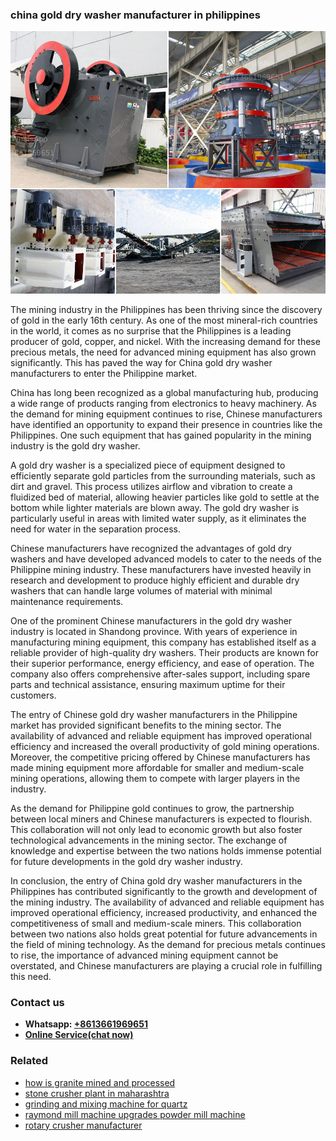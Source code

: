 <h3>china gold dry washer manufacturer in philippines</h3><img src='1702952995.jpg' alt=''><p>The mining industry in the Philippines has been thriving since the discovery of gold in the early 16th century. As one of the most mineral-rich countries in the world, it comes as no surprise that the Philippines is a leading producer of gold, copper, and nickel. With the increasing demand for these precious metals, the need for advanced mining equipment has also grown significantly. This has paved the way for China gold dry washer manufacturers to enter the Philippine market.</p><p>China has long been recognized as a global manufacturing hub, producing a wide range of products ranging from electronics to heavy machinery. As the demand for mining equipment continues to rise, Chinese manufacturers have identified an opportunity to expand their presence in countries like the Philippines. One such equipment that has gained popularity in the mining industry is the gold dry washer.</p><p>A gold dry washer is a specialized piece of equipment designed to efficiently separate gold particles from the surrounding materials, such as dirt and gravel. This process utilizes airflow and vibration to create a fluidized bed of material, allowing heavier particles like gold to settle at the bottom while lighter materials are blown away. The gold dry washer is particularly useful in areas with limited water supply, as it eliminates the need for water in the separation process.</p><p>Chinese manufacturers have recognized the advantages of gold dry washers and have developed advanced models to cater to the needs of the Philippine mining industry. These manufacturers have invested heavily in research and development to produce highly efficient and durable dry washers that can handle large volumes of material with minimal maintenance requirements.</p><p>One of the prominent Chinese manufacturers in the gold dry washer industry is located in Shandong province. With years of experience in manufacturing mining equipment, this company has established itself as a reliable provider of high-quality dry washers. Their products are known for their superior performance, energy efficiency, and ease of operation. The company also offers comprehensive after-sales support, including spare parts and technical assistance, ensuring maximum uptime for their customers.</p><p>The entry of Chinese gold dry washer manufacturers in the Philippine market has provided significant benefits to the mining sector. The availability of advanced and reliable equipment has improved operational efficiency and increased the overall productivity of gold mining operations. Moreover, the competitive pricing offered by Chinese manufacturers has made mining equipment more affordable for smaller and medium-scale mining operations, allowing them to compete with larger players in the industry.</p><p>As the demand for Philippine gold continues to grow, the partnership between local miners and Chinese manufacturers is expected to flourish. This collaboration will not only lead to economic growth but also foster technological advancements in the mining sector. The exchange of knowledge and expertise between the two nations holds immense potential for future developments in the gold dry washer industry.</p><p>In conclusion, the entry of China gold dry washer manufacturers in the Philippines has contributed significantly to the growth and development of the mining industry. The availability of advanced and reliable equipment has improved operational efficiency, increased productivity, and enhanced the competitiveness of small and medium-scale miners. This collaboration between two nations also holds great potential for future advancements in the field of mining technology. As the demand for precious metals continues to rise, the importance of advanced mining equipment cannot be overstated, and Chinese manufacturers are playing a crucial role in fulfilling this need.</p><h3>Contact us</h3><ul><li><strong>Whatsapp:&nbsp;<a href="https://wa.me/8613661969651">+8613661969651</a></strong></li><li><a href="https://swt.shibang-china.com/?git&amp;zhl&amp;china gold dry washer manufacturer in philippines"><strong>Online Service(chat now)</strong></a></li></ul><h3>Related</h3><ul><li><a href='how is granite mined and processed.md'>how is granite mined and processed</a></li><li><a href='stone crusher plant in maharashtra.md'>stone crusher plant in maharashtra</a></li><li><a href='grinding and mixing machine for quartz.md'>grinding and mixing machine for quartz</a></li><li><a href='raymond mill machine upgrades powder mill machine.md'>raymond mill machine upgrades powder mill machine</a></li><li><a href='rotary crusher manufacturer.md'>rotary crusher manufacturer</a></li></ul>
